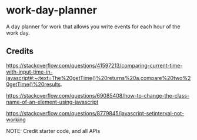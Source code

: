 # work-day-planner
A day planner for work that allows you write events for each hour of the work day.









## Credits

https://stackoverflow.com/questions/41597213/comparing-current-time-with-input-time-in-javascript#:~:text=The%20getTime()%20returns%20a,compare%20two%20getTime()%20results.

https://stackoverflow.com/questions/69085408/how-to-change-the-class-name-of-an-element-using-javascript

https://stackoverflow.com/questions/8779845/javascript-setinterval-not-working

NOTE: Credit starter code, and all APIs